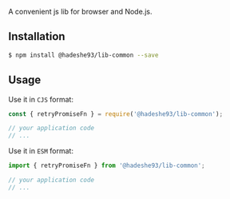 A convenient js lib for browser and Node.js.

## Installation

```sh
$ npm install @hadeshe93/lib-common --save
```

## Usage

Use it in `CJS` format:

```js
const { retryPromiseFn } = require('@hadeshe93/lib-common');

// your application code
// ...
```

Use it in `ESM` format:

```js
import { retryPromiseFn } from '@hadeshe93/lib-common';

// your application code
// ...
```
